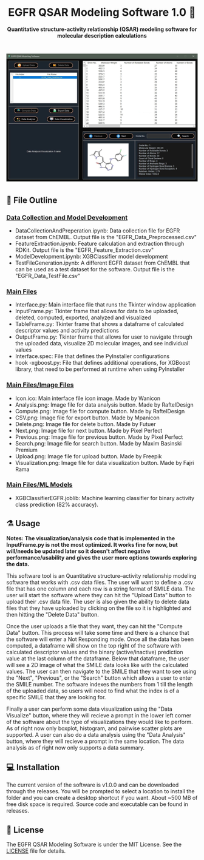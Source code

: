 <div align="center">
  <h1>EGFR QSAR Modeling Software 1.0 🧬</h1>
  <p align="center"><strong>Quantitative structure-activity relationship (QSAR) modeling software for molecular description calculations</strong></p>
</div>

# ![alt text](https://github.com/joushvak17/QSAR-Modeling-Software/blob/master/assets/ui_image.jpg)

## 📑 File Outline 

### [Data Collection and Model Development](https://github.com/joushvak17/EGFR-QSAR-Modeling-Software/tree/master/Data%20Collection%20and%20Model%20Development)
- DataCollectionAndPreperation.ipynb: Data collection file for EGFR dataset from ChEMBL. Output file is the "EGFR_Data_Preprocessed.csv" 
- FeatureExtraction.ipynb: Feature calculation and extraction through RDKit. Output file is the "EGFR_Feature_Extraction.csv"
- ModelDevelopment.ipynb: XGBClassifier model development
- TestFileGeneration.ipynb: A different EGFR dataset from ChEMBL that can be used as a test dataset for the software. Output file is the "EGFR_Data_TestFile.csv"

### [Main Files](https://github.com/joushvak17/EGFR-QSAR-Modeling-Software/tree/master/Main%20Files)
- Interface.py: Main interface file that runs the Tkinter window application
- InputFrame.py: Tkinter frame that allows for data to be uploaded, deleted, computed, exported, analyzed and visualized
- TableFrame.py: Tkinter frame that shows a dataframe of calculated descriptor values and activity predictions
- OutputFrame.py: Tkinter frame that allows for user to navigate through the uploaded data, visualize 2D molecular images, and see individual values
- Interface.spec: File that defines the PyInstaller configurations
- hook -xgboost.py: File that defines additional operations, for XGBoost library, that need to be performed at runtime when using PyInstaller

### [Main Files/Image Files](https://github.com/joushvak17/EGFR-QSAR-Modeling-Software/tree/master/Main%20Files/Image%20Files)
- Icon.ico: Main interface file icon image. Made by Wanicon
- Analysis.png: Image file for data analysis button. Made by RaftelDesign
- Compute.png: Image file for compute button. Made by RaftelDesign
- CSV.png: Image file for export button. Made by Mpanicon
- Delete.png: Image file for delete button. Made by Futuer
- Next.png: Image file for next button. Made by Pixel Perfect
- Previous.png: Image file for previous button. Made by Pixel Perfect
- Search.png: Image file for search button. Made by Maxim Basinski Premium
- Upload.png: Image file for upload button. Made by Freepik
- Visualization.png: Image file for data visualization button. Made by Fajri Rama

### [Main Files/ML Models](https://github.com/joushvak17/EGFR-QSAR-Modeling-Software/tree/master/Main%20Files/MLModels)
- XGBClassifierEGFR.joblib: Machine learning classifier for binary activity class prediction (82% accuracy).

## ⚗️ Usage

**Notes: The visualization/analysis code that is implemented in the InputFrame.py is not the most optimized. It works fine for now, but will/needs be updated later so it doesn't affect negative performance/usability and gives the user more options towards exploring the data.**

This software tool is an Quantitative structure–activity relationship modeling software that works with .csv data files. The user will want to define a .csv file that has one column and each row is a string format of SMILE data. The user will start the software where they can hit the "Upload Data" button to upload their .csv data file. The user is also given the ability to delete data files that they have uploaded by clicking on the file so it is highlighted and then hitting the "Delete Data" button. 

Once the user uploads a file that they want, they can hit the "Compute Data" button. This process will take some time and there is a chance that the software will enter a Not Responding mode. Once all the data has been computed, a dataframe will show on the top right of the software with calculated descriptor values and the binary (active/inactive) prediction value at the last column of the dataframe. Below that dataframe, the user will see a 2D image of what the SMILE data looks like with the calculated values. The user can then navigate to the SMILE that they want to see using the "Next", "Previous", or the "Search" button which allows a user to enter the SMILE number. The software indexes the numbers from 1 till the length of the uploaded data, so users will need to find what the index is of a specific SMILE that they are looking for.

Finally a user can perform some data visualization using the "Data Visualize" button, where they will recieve a prompt in the lower left corner of the software about the type of visualizations they would like to perform. As of right now only boxplot, histogram, and pairwise scatter plots are supported. A user can also do a data analysis using the "Data Analysis" button, where they will recieve a prompt in the same location. The data analysis as of right now only supports a data summary.

## 💻 Installation

The current version of the software is v1.0.0 and can be downloaded through the releases. You will be prompted to select a location to install the folder and you can create a desktop shortcut if you want. About ~500 MB of free disk space is required. Source code and executable can be found in releases.

## 📜 License

The EGFR QSAR Modeling Software is under the MIT License. See the [LICENSE](LICENSE) file for details.
